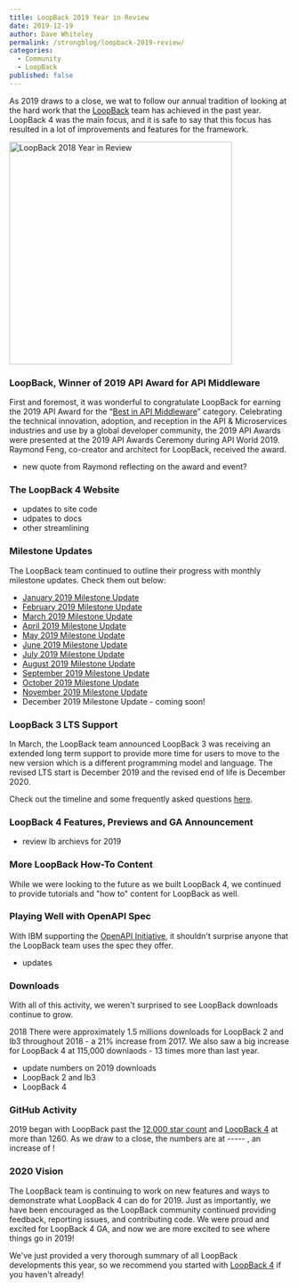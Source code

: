 ```yaml
---
title: LoopBack 2019 Year in Review
date: 2019-12-19
author: Dave Whiteley
permalink: /strongblog/loopback-2019-review/
categories:
  - Community
  - LoopBack
published: false
---
```


As 2019 draws to a close, we wat to follow our annual tradition of looking at the hard work that the [LoopBack](http://loopback.io/) team has achieved in the past year. LoopBack 4 was the main focus, and it is safe to say that this focus has resulted in a lot of improvements and features for the framework.  

<img src="https://strongloop.com/blog-assets/2018/12/loopback-2018-wrap-up.png" alt="LoopBack 2018 Year in Review" style="width: 400px; margin:auto;"/>

<!--more-->

### LoopBack, Winner of 2019 API Award for API Middleware

First and foremost, it was wonderful to congratulate LoopBack for earning the 2019 API Award for the “[Best in API Middleware](https://strongloop.com/strongblog/loopback-2019-api-award-api-middleware/)” category. Celebrating the technical innovation, adoption, and reception in the API & Microservices industries and use by a global developer community, the 2019 API Awards were presented at the 2019 API Awards Ceremony during API World 2019. Raymond Feng, co-creator and architect for LoopBack, received the award.

- new quote from Raymond reflecting on the award and event?

### The LoopBack 4 Website

- updates to site code
- udpates to docs
- other streamlining

### Milestone Updates

The LoopBack team continued to outline their progress with monthly milestone updates. Check them out below:

- [January 2019 Milestone Update](https://strongloop.com/strongblog/january-2019-milestone/)
- [February 2019 Milestone Update](https://strongloop.com/strongblog/february-2019-milestone/)
- [March 2019 Milestone Update](https://strongloop.com/strongblog/march-2019-milestone/)
- [April 2019 Milestone Update](https://strongloop.com/strongblog/april-2019-milestone/)
- [May 2019 Milestone Update](https://strongloop.com/strongblog/may-2019-milestone/)
- [June 2019 Milestone Update](https://strongloop.com/strongblog/june-2019-milestone/)
- [July 2019 Milestone Update](https://strongloop.com/strongblog/july-2019-milestone/)
- [August 2019 Milestone Update](https://strongloop.com/strongblog/august-2019-milestone/)
- [September 2019 Milestone Update](https://strongloop.com/strongblog/september-2019-milestone/)
- [October 2019 Milestone Update](https://strongloop.com/strongblog/october-2019-milestone/)
- [November 2019 Milestone Update](https://strongloop.com/strongblog/november-2019-milestone/)
- December 2019 Milestone Update - coming soon!

### LoopBack 3 LTS Support

In March, the LoopBack team announced LoopBack 3 was receiving an extended long term support to provide more time for users to move to the new version which is a different programming model and language. The revised LTS start is December 2019 and the revised end of life is December 2020.

Check out the timeline and some frequently asked questions [here](https://strongloop.com/strongblog/lb3-extended-lts/).

### LoopBack 4 Features, Previews and GA Announcement

- review lb archievs for 2019

### More LoopBack How-To Content

While we were looking to the future as we built LoopBack 4, we continued to provide tutorials and "how to" content for LoopBack as well.  

### Playing Well with OpenAPI Spec

With IBM supporting the [OpenAPI Initiative](https://www.openapis.org/), it shouldn't surprise anyone that the LoopBack team uses the spec they offer. 
- updates

### Downloads 

With all of this activity, we weren't surprised to see LoopBack downloads continue to grow. 

2018 
There were  approximately 1.5 millions downloads for LoopBack 2 and lb3 throughout 2018 - a 21% increase from 2017. We also saw a big increase for LoopBack 4 at 115,000 downlaods - 13 times more than last year. 


- update numbers on 2019 downloads 
- LoopBack 2 and lb3 
- LoopBack 4 

### GitHub Activity 

2019 began with LoopBack past the [12,000 star count](https://github.com/strongloop/loopback) and [LoopBack 4](https://github.com/strongloop/loopback-next) at more than 1260. As we draw to a close, the numbers are at ----- , an increase of !

### 2020 Vision

The LoopBack team is continuing to work on new features and ways to demonstrate what LoopBack 4 can do for 2019. Just as importantly, we have been encouraged as the LoopBack community continued providing feedback, reporting issues, and contributing code. We were proud and excited for LoopBack 4 GA, and now we are more excited to see where things go in 2019! 

We've just provided a very thorough summary of all LoopBack developments this year, so we recommend you started with [LoopBack 4](http://v4.loopback.io/getting-started.html) if you haven't already! 
